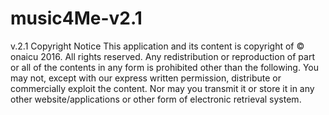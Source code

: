 # music4Me-v2.1
v.2.1 Copyright Notice This application and its content is copyright of © onaicu 2016. All rights reserved. Any redistribution or reproduction of part or all of the contents in any form is prohibited other than the following. You may not, except with our express written permission, distribute or commercially exploit the content. Nor may you transmit it or store it in any other website/applications or other form of electronic retrieval system.
